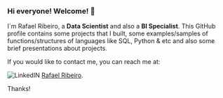 ### Hi everyone! Welcome! 👋

I´m Rafael Ribeiro, a **Data Scientist** and also a **BI Specialist**.
This GitHub profile contains some projects that I built, some examples/samples of functions/structures of languages like SQL, Python & etc and also some brief presentations about projects.

If you would like to contact me, you can reach me at:

![LinkedIN](https://cdn-icons-png.flaticon.com/128/3536/3536505.png)
[Rafael Ribeiro](https://www.linkedin.com/in/rafael-ribeiro/).



Thanks!

<!--
**rafaelcarmoribeiro/rafaelcarmoribeiro** is a ✨ _special_ ✨ repository because its `README.md` (this file) appears on your GitHub profile.

Here are some ideas to get you started:

- 🔭 I’m currently working on ...
- 🌱 I’m currently learning ...
- 👯 I’m looking to collaborate on ...
- 🤔 I’m looking for help with ...
- 💬 Ask me about ...
- 📫 How to reach me: ...
- 😄 Pronouns: ...
- ⚡ Fun fact: ...
-->
